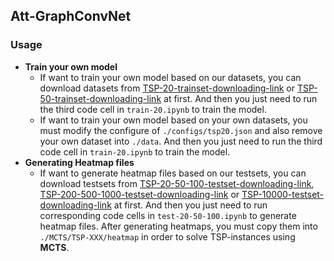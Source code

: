 ## Att-GraphConvNet

### Usage

* **Train your own model**
  * If want to train your own model based on our datasets, you can download datasets from [TSP-20-trainset-downloading-link](https://drive.google.com/open?id=1lmQh1SYFlcaEcvWdKZBs30GyYL-m21nb) or [TSP-50-trainset-downloading-link](https://drive.google.com/open?id=1VObdGvYa4k_QfrLPpYIO-tnKU431yRap) at first. And then you just need to run the third code cell in `train-20.ipynb` to train the model.
  * If want to train your own model based on your own datasets, you must modify the configure of `./configs/tsp20.json` and also remove your own dataset into `./data`. And then you just need to run the third code cell in `train-20.ipynb` to train the model.
* **Generating Heatmap files**
  * If want to generate heatmap files based on our testsets, you can download testsets from [TSP-20-50-100-testset-downloading-link](https://drive.google.com/open?id=1lmQh1SYFlcaEcvWdKZBs30GyYL-m21nb), [TSP-200-500-1000-testset-downloading-link](https://drive.google.com/open?id=10vIDikHjvJ4WjpU3VXrIshhl6iVwohIh) or [TSP-10000-testset-downloading-link](https://drive.google.com/open?id=1u0jvUSbU-cO0oXOt_JyyXElUtE9uWvNg) at first. And then you just need to run corresponding code cells in `test-20-50-100.ipynb` to generate heatmap files. After generating heatmaps, you must copy them into `./MCTS/TSP-XXX/heatmap` in order to solve TSP-instances using **MCTS**.